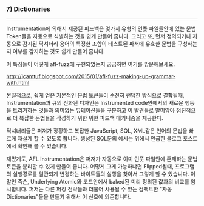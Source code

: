 ### 7) Dictionaries
---
<!-- 
The feedback provided by the instrumentation makes it easy to automatically identify syntax tokens in some types of input files, and to detect that certain combinations of predefined or auto-detected dictionary terms constitute a valid grammar for the tested parser. 
-->

Instrumentation에 의해서 제공된 피드백은 몇가지 유형의 인풋 파일들안에 있는 문법 Token들을 자동으로 식별하는 것을 쉽게 만들어 줍니다. 그리고 또, 먼저 정의되거나 자동으로 감지된 딕셔너리 용어의 특정한 조합이 테스트된 파서에 유효한 문법을 구성하는지 여부를 감지하는 것도 쉽게 만들어 줍니다.

<!-- 
A discussion of how these features are implemented within afl-fuzz can be found here:

  http://lcamtuf.blogspot.com/2015/01/afl-fuzz-making-up-grammar-with.html
-->

이 특징들이 어떻게 afl-fuzz에 구현되었는지 궁금하면 여기를 방문해보세요.

  http://lcamtuf.blogspot.com/2015/01/afl-fuzz-making-up-grammar-with.html

<!-- 
In essence, when basic, typically easily-obtained syntax tokens are combined together in a purely random manner, the instrumentation and the evolutionary design of the queue together provide a feedback mechanism to differentiate between meaningless mutations and ones that trigger new behaviors in the instrumented code - and to incrementally build more complex syntax on top of
this discovery.
 -->

본질적으로, 쉽게 얻은 기본적인 문법 토큰들이 순전히 랜덤한 방식으로 결합될때, Instrumentation과 큐의 진화된 디자인은 Instrumented code안에서의 새로운 행동을 트리거하는 것들과 의미없는 뮤테이션들을 구분하고 이 발견들로 말미암아 점진적으로 더 복잡한 문법들을 작성하기 위한 위한 피드백 매커니즘을 제공한다.

<!-- 
The dictionaries have been shown to enable the fuzzer to rapidly reconstruct the grammar of highly verbose and complex languages such as JavaScript, SQL, or XML; several examples of generated SQL statements are given in the blog post mentioned above.
 -->

딕셔너리들은 퍼저가 장황하고 복잡한 JavaScript, SQL, XML같은 언어의 문법을 빠르게 재설계 할 수 있도록 합니다. 생성된 SQL문의 예시는 위에서 언급한 블로그 포스트에서 확인해 볼 수 있습니다.

<!-- 
Interestingly, the AFL instrumentation also allows the fuzzer to automatically isolate syntax tokens already present in an input file. It can do so by looking for run of bytes that, when flipped, produce a consistent change to the program's execution path; this is suggestive of an underlying atomic comparison to a predefined value baked into the code. The fuzzer relies on this signal to build compact "auto dictionaries" that are then used in conjunction with other fuzzing strategies.
 -->

재밌게도, AFL Instrumentation은 퍼저가 자동으로 이미 인풋 파일안에 존재하는 문법 토큰을 분리할 수 있게 만들어 줍니다. 어떻게 그게 가능하냐면 Flipped될때, 프로그램의 실행경로를 일관되게 변경하는 바이트들의 실행을 찾아서 그렇게 할 수 있습니다. 이말인 즉슨, Underlying Atomic와 코드안에서 baked된 미리 정의된 값과의 비교를 암시합니다. 퍼저는 다른 퍼징 전략들과 더불어 사용될 수 있는 컴팩트한 "자동 Dictionaries"들을 만들기 위해서 이 신호에 의존합니다.